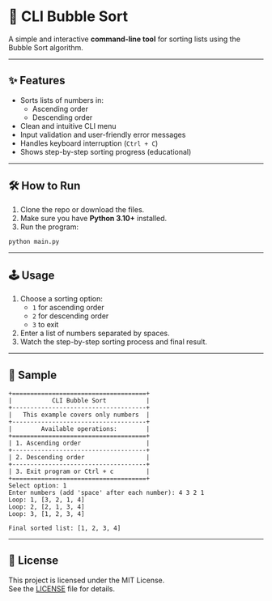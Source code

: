 # 🧮 CLI Bubble Sort

A simple and interactive **command-line tool** for sorting lists using the Bubble Sort algorithm.

---

## ✨ Features

- Sorts lists of numbers in:
  - Ascending order
  - Descending order
- Clean and intuitive CLI menu
- Input validation and user-friendly error messages
- Handles keyboard interruption (`Ctrl + C`)
- Shows step-by-step sorting progress (educational)

---

## 🛠️ How to Run

1. Clone the repo or download the files.
2. Make sure you have **Python 3.10+** installed.
3. Run the program:

```bash
python main.py
```

---

## 🕹️ Usage

1. Choose a sorting option:
   - `1` for ascending order
   - `2` for descending order
   - `3` to exit
2. Enter a list of numbers separated by spaces.
3. Watch the step-by-step sorting process and final result.

---

## 🧪 Sample

```text
+=====================================+
|           CLI Bubble Sort           |
+-------------------------------------+
|   This example covers only numbers  |
+-------------------------------------+
|        Available operations:        |
+=====================================+
| 1. Ascending order                  |
+-------------------------------------+
| 2. Descending order                 |
+-------------------------------------+
| 3. Exit program or Ctrl + c         |
+=====================================+
Select option: 1
Enter numbers (add 'space' after each number): 4 3 2 1
Loop: 1, [3, 2, 1, 4]
Loop: 2, [2, 1, 3, 4]
Loop: 3, [1, 2, 3, 4]

Final sorted list: [1, 2, 3, 4]
```

---

## 🧾 License

This project is licensed under the MIT License.  
See the [LICENSE](./LICENSE) file for details.
